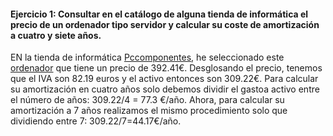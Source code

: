 #### Ejercicio 1:   Consultar en el catálogo de alguna tienda de informática el precio de un ordenador tipo servidor y calcular su coste de amortización a cuatro y siete años.

EN la tienda de informática [Pccomponentes](https://www.pccomponentes.com/), he seleccionado este [ordenador](https://www.pccomponentes.com/hp-proliant-microserver-gen10-amd-opteron-x3216-8gb) que tiene un precio de 392.41€. Desglosando el precio, tenemos que el IVA son 82.19 euros y el activo entonces son 309.22€. Para calcular su amortización en cuatro años solo debemos dividir el gastoa activo entre el número de años: 309.22/4 = 77.3 €/año. Ahora, para calcular su amortización a 7 años realizamos el mismo procedimiento solo que dividiendo entre 7: 309.22/7=44.17€/año.